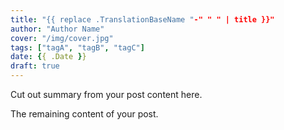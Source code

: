 ```yaml
---
title: "{{ replace .TranslationBaseName "-" " " | title }}"
author: "Author Name"
cover: "/img/cover.jpg"
tags: ["tagA", "tagB", "tagC"]
date: {{ .Date }}
draft: true
---
```


Cut out summary from your post content here.

<!--more-->

The remaining content of your post.

